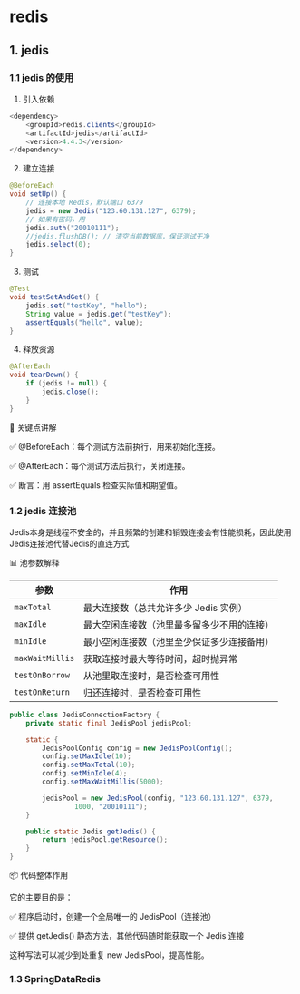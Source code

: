 # redis

## 1. jedis

### 1.1 jedis 的使用

1. 引入依赖

```java
<dependency>
    <groupId>redis.clients</groupId>
    <artifactId>jedis</artifactId>
    <version>4.4.3</version>
</dependency>
```

2. 建立连接

```java
@BeforeEach
void setUp() {
    // 连接本地 Redis，默认端口 6379
    jedis = new Jedis("123.60.131.127", 6379);
    // 如果有密码，用
    jedis.auth("20010111");
    //jedis.flushDB(); // 清空当前数据库，保证测试干净
    jedis.select(0);
}
```

3. 测试

```java
@Test
void testSetAndGet() {
    jedis.set("testKey", "hello");
    String value = jedis.get("testKey");
    assertEquals("hello", value);
}
```

4. 释放资源

```java
@AfterEach
void tearDown() {
    if (jedis != null) {
        jedis.close();
    }
}
```

📌 关键点讲解

✅ @BeforeEach：每个测试方法前执行，用来初始化连接。

✅ @AfterEach：每个测试方法后执行，关闭连接。

✅ 断言：用 assertEquals 检查实际值和期望值。


### 1.2 jedis 连接池

Jedis本身是线程不安全的，并且频繁的创建和销毁连接会有性能损耗，因此使用Jedis连接池代替Jedis的直连方式

📊 池参数解释

| 参数              | 作用                     |
| --------------- | ---------------------- |
| `maxTotal`      | 最大连接数（总共允许多少 Jedis 实例） |
| `maxIdle`       | 最大空闲连接数（池里最多留多少不用的连接）  |
| `minIdle`       | 最小空闲连接数（池里至少保证多少连接备用）  |
| `maxWaitMillis` | 获取连接时最大等待时间，超时抛异常      |
| `testOnBorrow`  | 从池里取连接时，是否检查可用性        |
| `testOnReturn`  | 归还连接时，是否检查可用性          |


```java
public class JedisConnectionFactory {
    private static final JedisPool jedisPool;

    static {
        JedisPoolConfig config = new JedisPoolConfig();
        config.setMaxIdle(10);
        config.setMaxTotal(10);
        config.setMinIdle(4);
        config.setMaxWaitMillis(5000);

        jedisPool = new JedisPool(config, "123.60.131.127", 6379,
                1000, "20010111");
    }

    public static Jedis getJedis() {
        return jedisPool.getResource();
    }
}
```

📦 代码整体作用

它的主要目的是：

✅ 程序启动时，创建一个全局唯一的 JedisPool（连接池）

✅ 提供 getJedis() 静态方法，其他代码随时能获取一个 Jedis 连接

这种写法可以减少到处重复 new JedisPool，提高性能。

### 1.3 SpringDataRedis
























